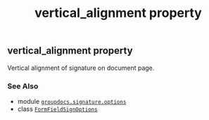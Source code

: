 ﻿---
title: vertical_alignment property
second_title: GroupDocs.Signature for Python via .NET API References
description: 
type: docs
url: /python-net/groupdocs.signature.options/formfieldsignoptions/vertical_alignment/
is_root: false
weight: 370
---

## vertical_alignment property


Vertical alignment of signature on document page.

### See Also
* module [`groupdocs.signature.options`](../../)
* class [`FormFieldSignOptions`](/signature/python-net/groupdocs.signature.options/formfieldsignoptions)
